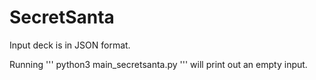 # SecretSanta

Input deck is in JSON format. 

Running 
'''
python3 main_secretsanta.py 
'''
will print out an empty input. 
